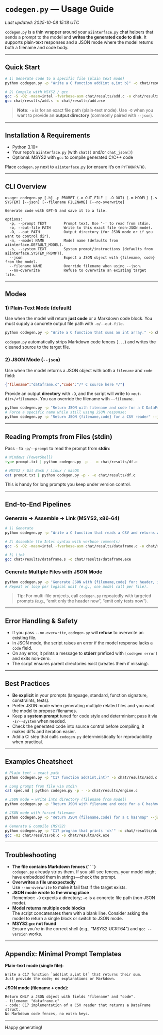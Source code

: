 # `codegen.py` — Usage Guide

_Last updated: 2025-10-08 15:18 UTC_

`codegen.py` is a thin wrapper around your `aiinterface.py` chat helpers that sends a prompt to the model and **writes the generated code to disk**. It supports plain-text responses and a JSON mode where the model returns both a filename and code body.

---

## Quick Start

```bash
# 1) Generate code to a specific file (plain text mode)
python codegen.py -p "Write a C function add(int a,int b)" -o chat/results/add.c

# 2) Compile with MSYS2 / gcc
gcc -S -O2 -masm=intel -fverbose-asm chat/results/add.c -o chat/results/add.s
gcc chat/results/add.s -o chat/results/add.exe
```

> **Note:** `-o` is for an exact file path (plain-text mode). Use `-O` when you want to provide an **output directory** (commonly paired with `--json`).

---

## Installation & Requirements

- Python 3.10+
- Your repo’s `aiinterface.py` (with `chat()` and/or `chat_json()`)
- Optional: MSYS2 with `gcc` to compile generated C/C++ code

Place `codegen.py` next to `aiinterface.py` (or ensure it’s on `PYTHONPATH`).

---

## CLI Overview

```
usage: codegen.py [-h] -p PROMPT (-o OUT_FILE | -O OUT) [-m MODEL] [-s SYSTEM] [--json] [--filename FILENAME] [--no-overwrite]

Generate code with GPT-5 and save it to a file.

options:
  -p, --prompt TEXT        Prompt text. Use '-' to read from stdin.
  -o, --out-file PATH      Write to this exact file (non-JSON mode).
  -O, --out PATH           Output directory (for JSON mode or if you want to control dir).
  -m, --model NAME         Model name (defaults from aiinterface.DEFAULT_MODEL).
  -s, --system TEXT        System prompt/instructions (defaults from aiinterface.SYSTEM_PROMPT).
  --json                   Expect a JSON object with {filename, code} from the model.
  --filename NAME          Override filename when using --json.
  --no-overwrite           Refuse to overwrite an existing target file.
```

---

## Modes

### 1) Plain-Text Mode (default)

Use when the model will return **just code** or a Markdown code block. You must supply a concrete output file path with `-o/--out-file`.

```bash
python codegen.py -p "Write a C function that sums an int array." -o chat/results/sum_array.c
```

`codegen.py` automatically strips Markdown code fences (```...```) and writes the cleaned source to the target file.

### 2) JSON Mode (`--json`)

Use when the model returns a JSON object with both a `filename` and `code` field:

```json
{"filename":"dataframe.c","code":"/* C source here */"}
```

Provide an output **directory** with `-O`, and the script will write to `<out-dir>/<filename>`. You can override the filename with `--filename`.

```bash
python codegen.py -p "Return JSON with filename and code for a C DataFrame API" --json -O chat/results/
# Force a specific name while still using JSON response:
python codegen.py -p "Return JSON {filename,code} for a CSV reader" --json -O chat/results/ --filename dataframe.c
```

---

## Reading Prompts from Files (stdin)

Pass `-` to `-p/--prompt` to read the prompt from **stdin**:

```bash
# Windows (PowerShell)
type prompt.txt | python codegen.py -p - -o chat/results/df.c

# MSYS2 / Git Bash / Linux / macOS
cat prompt.txt | python codegen.py -p - -o chat/results/df.c
```

This is handy for long prompts you keep under version control.

---

## End-to-End Pipelines

### Generate → Assemble → Link (MSYS2, x86-64)

```bash
# 1) Generate
python codegen.py -p "Write a C function that reads a CSV and returns a DataFrame struct. Just provide the code." -o chat/results/dataframe.c

# 2) Assemble (to Intel syntax with verbose comments)
gcc -S -O2 -masm=intel -fverbose-asm chat/results/dataframe.c -o chat/results/dataframe.s

# 3) Link
gcc chat/results/dataframe.s -o chat/results/dataframe.exe
```

### Generate Multiple Files with JSON Mode

```bash
python codegen.py -p "Generate JSON with {filename,code} for: header, impl, and tests for a CSV DataFrame API." --json -O chat/results/
# Repeat or loop per logical unit (e.g., one model call per file).
```

> Tip: For multi-file projects, call `codegen.py` repeatedly with targeted prompts (e.g., “emit only the header now”, “emit only tests now”).

---

## Error Handling & Safety

- If you pass `--no-overwrite`, `codegen.py` will **refuse** to overwrite an existing file.
- In JSON mode, the script raises an error if the model response lacks a `code` field.
- On any error, it prints a message to **stderr** prefixed with `[codegen error]` and exits non‑zero.
- The script ensures parent directories exist (creates them if missing).

---

## Best Practices

- **Be explicit** in your prompts (language, standard, function signature, constraints, tests).
- Prefer JSON mode when generating multiple related files and you want the model to propose filenames.
- Keep a **system prompt** tuned for code style and determinism; pass it via `-s/--system` when needed.
- Check the generated code into source control before compiling; it makes diffs and iteration easier.
- Add a CI step that calls `codegen.py` deterministically for reproducibility when practical.

---

## Examples Cheatsheet

```bash
# Plain text → exact path
python codegen.py -p "C17 function add(int,int)" -o chat/results/add.c

# Long prompt from file via stdin
cat spec.md | python codegen.py -p - -o chat/results/engine.c

# JSON mode → write into directory (filename from model)
python codegen.py -p "Return JSON with filename and code for a C hashmap" --json -O chat/results/

# JSON mode with forced filename
python codegen.py -p "Return JSON {filename,code} for a C hashmap" --json -O chat/results/ --filename map.c

# Generate & compile (MSYS2)
python codegen.py -p "C17 program that prints 'ok'" -o chat/results/ok.c
gcc -O2 chat/results/ok.c -o chat/results/ok.exe
```

---

## Troubleshooting

- **The file contains Markdown fences (` ``` `)**  
  `codegen.py` already strips them. If you still see fences, your model might have embedded them in strings—check the prompt.
- **Overwrites a file unexpectedly**  
  Use `--no-overwrite` to make it fail fast if the target exists.
- **JSON mode wrote to the wrong place**  
  Remember: `-O` expects a directory; `-o` is a concrete file path (non‑JSON mode).
- **Model returns multiple code blocks**  
  The script concatenates them with a blank line. Consider asking the model to return a single block or switch to JSON mode.
- **MSYS2 `gcc` not found**  
  Ensure you’re in the correct shell (e.g., “MSYS2 UCRT64”) and `gcc --version` works.

---

## Appendix: Minimal Prompt Templates

**Plain-text mode (single file):**
```
Write a C17 function `add(int a,int b)` that returns their sum.
Just provide the code; no explanations or Markdown.
```

**JSON mode (filename + code):**
```
Return ONLY a JSON object with fields "filename" and "code".
- filename: "dataframe.c"
- code: C17 implementation of a CSV reader that returns a DataFrame struct.
No Markdown code fences, no extra keys.
```

---

Happy generating!
